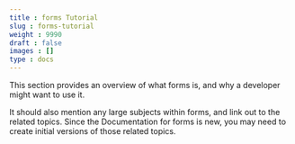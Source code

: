```yaml
---
title : forms Tutorial
slug : forms-tutorial
weight : 9990
draft : false
images : []
type : docs
---
```


This section provides an overview of what forms is, and why a developer might want to use it.

It should also mention any large subjects within forms, and link out to the related topics.  Since the Documentation for forms is new, you may need to create initial versions of those related topics.

